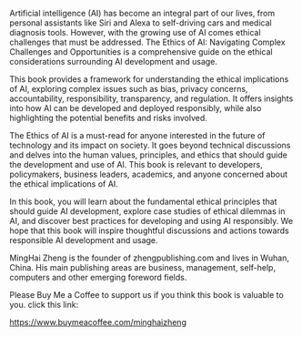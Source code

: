 
Artificial intelligence (AI) has become an integral part of our lives, from personal assistants like Siri and Alexa to self-driving cars and medical diagnosis tools. However, with the growing use of AI comes ethical challenges that must be addressed. The Ethics of AI: Navigating Complex Challenges and Opportunities is a comprehensive guide on the ethical considerations surrounding AI development and usage.

This book provides a framework for understanding the ethical implications of AI, exploring complex issues such as bias, privacy concerns, accountability, responsibility, transparency, and regulation. It offers insights into how AI can be developed and deployed responsibly, while also highlighting the potential benefits and risks involved.

The Ethics of AI is a must-read for anyone interested in the future of technology and its impact on society. It goes beyond technical discussions and delves into the human values, principles, and ethics that should guide the development and use of AI. This book is relevant to developers, policymakers, business leaders, academics, and anyone concerned about the ethical implications of AI.

In this book, you will learn about the fundamental ethical principles that should guide AI development, explore case studies of ethical dilemmas in AI, and discover best practices for developing and using AI responsibly. We hope that this book will inspire thoughtful discussions and actions towards responsible AI development and usage.

MingHai Zheng is the founder of zhengpublishing.com and lives in Wuhan, China. His main publishing areas are business, management, self-help, computers and other emerging foreword fields.

Please Buy Me a Coffee to support us if you think this book is valuable to you. click this link:

https://www.buymeacoffee.com/minghaizheng
